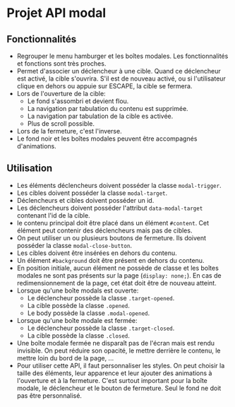 # Projet API modal

## Fonctionnalités
- Regrouper le menu hamburger et les boîtes modales. Les fonctionnalités et fonctions sont très proches.
- Permet d'associer un déclencheur à une cible. Quand ce déclencheur est activé, la cible s'ouvrira. S'il est de nouveau activé, ou si l'utilisateur clique en dehors ou appuie sur ESCAPE, la cible se fermera.
- Lors de l'ouverture de la cible:
    - Le fond s'assombri et devient flou.
    - La navigation par tabulation du contenu est supprimée.
    - La navigation par tabulation de la cible es activée.
    - Plus de scroll possible.
- Lors de la fermeture, c'est l'inverse.
- Le fond noir et les boîtes modales peuvent être accompagnés d'animations.

## Utilisation
- Les éléments déclencheurs doivent posséder la classe `modal-trigger`.
- Les cibles doivent posséder la classe `modal-target`.
- Déclencheurs et cibles doivent posséder un id.
- Les déclencheurs doivent posséder l'attribut `data-modal-target` contenant l'id de la cible.
- le contenu principal doit être placé dans un élément `#content`. Cet élément peut contenir des déclencheurs mais pas de cibles.
- On peut utiliser un ou plusieurs boutons de fermeture. Ils doivent posséder la classe `modal-close-button`.
- Les cibles doivent être insérées en dehors du contenu.
- Un élément `#background` doit être présent en dehors du contenu.
- En position initiale, aucun élément ne possède de classe et les boîtes modales ne sont pas présents sur la page (`display: none;`). En cas de redimensionnement de la page, cet état doit être de nouveau atteint.
- Lorsque qu'une boîte modals est ouverte:
    - Le déclencheur possède la classe `.target-opened`.
    - La cible possède la classe `.opened`.
    - Le body possède la classe `.modal-opened`.
- Lorsque qu'une boîte modale est fermée:
    - Le déclencheur possède la classe `.target-closed`.
    - La cible possède la classe `.closed`.
- Une boîte modale fermée ne disparaît pas de l'écran mais est rendu invisible. On peut réduire son opacité, le mettre derrière le contenu, le mettre loin du bord de la page, ...
- Pour utiliser cette API, il faut personnaliser les styles. On peut choisir la taille des éléments, leur apparence et leur ajouter des animations à l'ouverture et à la fermeture. C'est surtout important pour la boîte modale, le déclencheur et le bouton de fermeture. Seul le fond ne doit pas être personnalisé.
